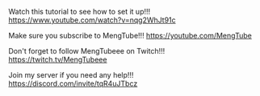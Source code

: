 Watch this tutorial to see how to set it up!!! https://www.youtube.com/watch?v=nqg2WhJt91c

Make sure you subscribe to MengTube!!! https://youtube.com/MengTube

Don't forget to follow MengTubeee on Twitch!!! https://twitch.tv/MengTubeee

Join my server if you need any help!!! https://discord.com/invite/tqR4uJTbcz
